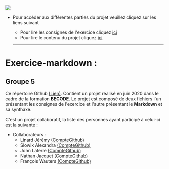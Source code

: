 ![](https://becode.org/app/uploads/2020/03/cropped-becode-logo-seal.png)

* Pour accéder aux différentes parties du projet veuillez cliquez sur les liens suivant
    * Pour lire les consignes de l'exercice cliquez [ici](consignes.md)
    * Pour lire le contenu du projet cliquez [ici](markdown.md)

    ---------

# Exercice-markdown :
## Groupe 5

Ce répertoire Github  [(Lien)](https://github.com/LinardJeremy/exercice-markdown). Contient un projet réalisé en juin 2020 dans le cadre de la formation **BECODE**. Le projet est composé de deux fichiers l'un présentant les consignes de l'exercice et l'autre présentant le **Markdown** et sa synthaxe.

C'est un projet collaboratif, la liste des personnes ayant participé à celui-ci est la suivante :

* Collaborateurs :
    * Linard Jérémy [(CompteGithub)](https://github.com/LinardJeremy)
    * Slowik Alexandra [(CompteGithub)](https://github.com/88aleksandra88)
    * John Laterre [(CompteGithub)](https://github.com/epictete)
    * Nathan Jacquet [(CompteGithub)](https://github.com/jacquetnathan)
    * François Wauters [(CompteGithub)](https://github.com/fwauters)

